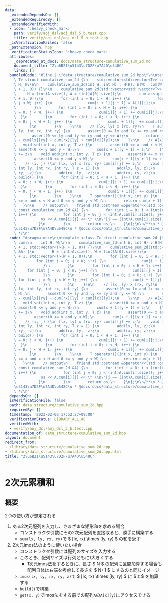 ```yaml
---
data:
  _extendedDependsOn: []
  _extendedRequiredBy: []
  _extendedVerifiedWith:
  - icon: ':heavy_check_mark:'
    path: verify/aoj_dsl/aoj_dsl_5_b.test.cpp
    title: verify/aoj_dsl/aoj_dsl_5_b.test.cpp
  _isVerificationFailed: false
  _pathExtension: hpp
  _verificationStatusIcon: ':heavy_check_mark:'
  attributes:
    _deprecated_at_docs: docs/data_structure/cumulative_sum_2d.md
    document_title: "2\u6B21\u5143\u7D2F\u7A4D\u548C"
    links: []
  bundledCode: "#line 2 \"data_structure/cumulative_sum_2d.hpp\"\n\ntemplate <class\
    \ T> struct cumulative_sum_2d {\n    std::vector<std::vector<T>> cum;\n    int\
    \ H, W;\n\n    cumulative_sum_2d(int W, int H) : H(H), W(W), cum(W + 1, std::vector<T>(H\
    \ + 1, 0)) {}\n\n    cumulative_sum_2d(std::vector<std::vector<T>> &A) {\n   \
    \     H = (int)A.size(), W = (int)A[0].size();\n        cum.assign(H + 1, std::vector<T>(W\
    \ + 1, 0));\n        for (int i = 0; i < H; i++) {\n            for (int j = 0;\
    \ j < W; j++) {\n                cum[i + 1][j + 1] = A[i][j];\n            }\n\
    \        }\n        for (int i = 0; i < H + 1; i++) {\n            for (int j\
    \ = 0; j < W; j++) {\n                cum[i][j + 1] += cum[i][j];\n          \
    \  }\n        }\n        for (int i = 0; i < H; i++) {\n            for (int j\
    \ = 0; j < W + 1; j++) {\n                cum[i + 1][j] += cum[i][j];\n      \
    \      }\n        }\n    }\n\n    // [lx, ly) x [rx, ry)\n    T sum(int lx, int\
    \ ly, int rx, int ry) {\n        assert(0 <= lx and lx <= rx and rx <= H);\n \
    \       assert(0 <= ly and ly <= ry and ry <= W);\n        return (cum[rx][ry]\
    \ - cum[lx][ry] - cum[rx][ly] + cum[lx][ly]);\n    }\n\n    // A[x][y] = z\n \
    \   void set(int x, int y, T z) {\n        assert(0 <= x and x < H);\n       \
    \ assert(0 <= y and y < W);\n        cum[x + 1][y + 1] = z;\n    }\n\n    // A[x][y]\
    \ += z\n    void add(int x, int y, T z) {\n        assert(0 <= x and x < H);\n\
    \        assert(0 <= y and y < W);\n        cum[x + 1][y + 1] += z;\n    }\n\n\
    \    // (i, j) \\in [lx, ly) x [rx, ry) cum[i][j] += z;\n    void imos(int lx,\
    \ int ly, int rx, int ry, T z = 1) {\n        add(lx, ly, z);\n        add(lx,\
    \ ry, -z);\n        add(rx, ly, -z);\n        add(rx, ry, z);\n    }\n\n    void\
    \ build() {\n        for (int i = 0; i < H + 1; i++) {\n            for (int j\
    \ = 0; j < W; j++) {\n                cum[i][j + 1] += cum[i][j];\n          \
    \  }\n        }\n        for (int i = 0; i < H; i++) {\n            for (int j\
    \ = 0; j < W + 1; j++) {\n                cum[i + 1][j] += cum[i][j];\n      \
    \      }\n        }\n    }\n\n    T operator()(int x, int y) {\n        assert(0\
    \ <= x and x < H and 0 <= y and y < W);\n        return cum[x + 1][y + 1];\n \
    \   }\n\n    // output\n    friend std::ostream &operator<<(std::ostream &os,\
    \ const cumulative_sum_2d &A) {\n        for (int i = 0; i < (int)A.cum.size();\
    \ i++) {\n            for (int j = 0; j < (int)A.cum[i].size(); j++) {\n     \
    \           os << A.cum[i][j] << \" \\n\"[j == (int)A.cum[i].size() - 1];\n  \
    \          }\n        }\n        return os;\n    }\n};\n\n/**\n * @brief 2\u6B21\
    \u5143\u7D2F\u7A4D\u548C\n * @docs docs/data_structure/cumulative_sum_2d.md\n\
    \ */\n"
  code: "#pragma once\n\ntemplate <class T> struct cumulative_sum_2d {\n    std::vector<std::vector<T>>\
    \ cum;\n    int H, W;\n\n    cumulative_sum_2d(int W, int H) : H(H), W(W), cum(W\
    \ + 1, std::vector<T>(H + 1, 0)) {}\n\n    cumulative_sum_2d(std::vector<std::vector<T>>\
    \ &A) {\n        H = (int)A.size(), W = (int)A[0].size();\n        cum.assign(H\
    \ + 1, std::vector<T>(W + 1, 0));\n        for (int i = 0; i < H; i++) {\n   \
    \         for (int j = 0; j < W; j++) {\n                cum[i + 1][j + 1] = A[i][j];\n\
    \            }\n        }\n        for (int i = 0; i < H + 1; i++) {\n       \
    \     for (int j = 0; j < W; j++) {\n                cum[i][j + 1] += cum[i][j];\n\
    \            }\n        }\n        for (int i = 0; i < H; i++) {\n           \
    \ for (int j = 0; j < W + 1; j++) {\n                cum[i + 1][j] += cum[i][j];\n\
    \            }\n        }\n    }\n\n    // [lx, ly) x [rx, ry)\n    T sum(int\
    \ lx, int ly, int rx, int ry) {\n        assert(0 <= lx and lx <= rx and rx <=\
    \ H);\n        assert(0 <= ly and ly <= ry and ry <= W);\n        return (cum[rx][ry]\
    \ - cum[lx][ry] - cum[rx][ly] + cum[lx][ly]);\n    }\n\n    // A[x][y] = z\n \
    \   void set(int x, int y, T z) {\n        assert(0 <= x and x < H);\n       \
    \ assert(0 <= y and y < W);\n        cum[x + 1][y + 1] = z;\n    }\n\n    // A[x][y]\
    \ += z\n    void add(int x, int y, T z) {\n        assert(0 <= x and x < H);\n\
    \        assert(0 <= y and y < W);\n        cum[x + 1][y + 1] += z;\n    }\n\n\
    \    // (i, j) \\in [lx, ly) x [rx, ry) cum[i][j] += z;\n    void imos(int lx,\
    \ int ly, int rx, int ry, T z = 1) {\n        add(lx, ly, z);\n        add(lx,\
    \ ry, -z);\n        add(rx, ly, -z);\n        add(rx, ry, z);\n    }\n\n    void\
    \ build() {\n        for (int i = 0; i < H + 1; i++) {\n            for (int j\
    \ = 0; j < W; j++) {\n                cum[i][j + 1] += cum[i][j];\n          \
    \  }\n        }\n        for (int i = 0; i < H; i++) {\n            for (int j\
    \ = 0; j < W + 1; j++) {\n                cum[i + 1][j] += cum[i][j];\n      \
    \      }\n        }\n    }\n\n    T operator()(int x, int y) {\n        assert(0\
    \ <= x and x < H and 0 <= y and y < W);\n        return cum[x + 1][y + 1];\n \
    \   }\n\n    // output\n    friend std::ostream &operator<<(std::ostream &os,\
    \ const cumulative_sum_2d &A) {\n        for (int i = 0; i < (int)A.cum.size();\
    \ i++) {\n            for (int j = 0; j < (int)A.cum[i].size(); j++) {\n     \
    \           os << A.cum[i][j] << \" \\n\"[j == (int)A.cum[i].size() - 1];\n  \
    \          }\n        }\n        return os;\n    }\n};\n\n/**\n * @brief 2\u6B21\
    \u5143\u7D2F\u7A4D\u548C\n * @docs docs/data_structure/cumulative_sum_2d.md\n\
    \ */\n"
  dependsOn: []
  isVerificationFile: false
  path: data_structure/cumulative_sum_2d.hpp
  requiredBy: []
  timestamp: '2023-02-06 17:52:27+09:00'
  verificationStatus: LIBRARY_ALL_AC
  verifiedWith:
  - verify/aoj_dsl/aoj_dsl_5_b.test.cpp
documentation_of: data_structure/cumulative_sum_2d.hpp
layout: document
redirect_from:
- /library/data_structure/cumulative_sum_2d.hpp
- /library/data_structure/cumulative_sum_2d.hpp.html
title: "2\u6B21\u5143\u7D2F\u7A4D\u548C"
---
```

# 2次元累積和

## 概要
2つの使い方が想定される
1. ある2次元配列を入力し、さまざまな矩形和を求める場合
    - コンストラクタ引数にその2次元配列を直接取ると、勝手に構築する
    - `sum(lx, ly, rx, ry)`で $ [lx, rx) \times [ly, ry) $ の和を返す
1. 2次元imos法のように使いたい場合
    - コンストラクタ引数には配列のサイズを入力する
    - このとき、配列サイズは行列ともに1大きくする
        - 1次元imos法をするときに、長さ $ N $ の配列に区間加算する場合も配列自体は右端を考慮して長さを $ N+1 $ にするのと同じイメージ
    - `imos(lx, ly, rx, ry, z)`で $ [lx, rx) \times [ly, ry) $ に $ z $ を加算する
    - `build()`で構築
    - `get(x, y)`でimos法をする前での配列`A`の`A[x][y]`にアクセスできる

